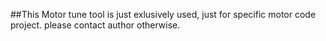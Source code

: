 ##This Motor tune tool is just exlusively used, just for specific motor code project. please contact author otherwise. 


       


